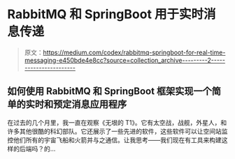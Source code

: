 # RabbitMQ 和 SpringBoot 用于实时消息传递

> 原文：<https://medium.com/codex/rabbitmq-springboot-for-real-time-messaging-e450bde4e8cc?source=collection_archive---------2----------------------->

## 如何使用 RabbitMQ 和 SpringBoot 框架实现一个简单的实时和预定消息应用程序

在过去的几个月里，我一直在观察《无垠的 T1》。它有太空战，战舰，外星人，和许多其他很酷的科幻部队。它还展示了一些先进的软件，这些软件可以让空间站监控他们所有的宇宙飞船和火箭并与之通信。让我思考——我们现在有工具来构建这样的后端吗？的…